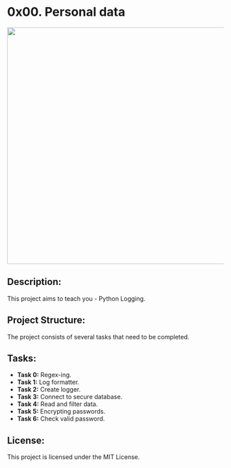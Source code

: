 # 0x00. Personal data

<p align="center"> <img src="https://coralogix.com/wp-content/uploads/2021/11/Final_Banner_python_guide.jpg" width="550" higth="550">

## Description:

This project aims to teach you - Python Logging.

## Project Structure:

The project consists of several tasks that need to be completed.

## Tasks:

- **Task 0:** Regex-ing.
- **Task 1:** Log formatter.
- **Task 2:** Create logger.
- **Task 3:** Connect to secure database.
- **Task 4:** Read and filter data.
- **Task 5:** Encrypting passwords.
- **Task 6:** Check valid password.

## License:

This project is licensed under the MIT License.


